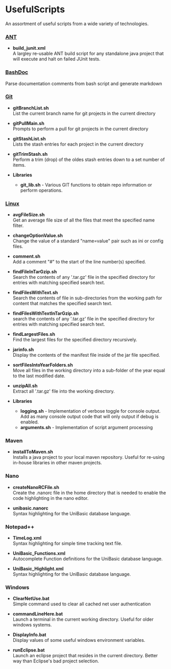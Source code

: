 # UsefulScripts
An assortment of useful scripts from a wide variety of technologies.

### [ANT](ant/readme.md)
- **build_junit.xml**  
A largley re-usable ANT build script for any standalone java project that will execute and halt on failed JUnit tests.

### [BashDoc](bashdoc/bashdoc.sh.md)
Parse documentation comments from bash script and generate markdown

### [Git](git/readme.md)
- **gitBranchList.sh**  
List the current branch name for git projects in the current directory

- **gitPullMain.sh**  
Prompts to perform a pull for git projects in the current directory

- **gitStashList.sh**  
Lists the stash entries for each project in the current directory

- **gitTrimStash.sh**  
Perform a trim (drop) of the oldes stash entries down to a set number of items.

- **Libraries**  
    - **git_lib.sh** - Various GIT functions to obtain repo information or perform operations.

### [Linux](linux/readme.md)
- **avgFileSize.sh**  
Get an average file size of all the files that meet the specified name filter.

- **changeOptionValue.sh**  
Change the value of a standard "name=value" pair such as ini or config files.

- **comment.sh**  
Add a comment "#" to the start of the line number(s) specified.

- **findFileInTarGzip.sh**  
Search the contents of any '.tar.gz' file in the specified directory for entries with matching specified search text.

- **findFilesWithText.sh**  
Search the contents of file in sub-directories from the working path for content that matches the specified search text.

- **findFilesWithTextInTarGzip.sh**  
search the contents of any '.tar.gz' file in the specified directory for entries with matching specified search text.

- **findLargestFiles.sh**    
Find the largest files for the specified directory recursively.

- **jarinfo.sh**  
Display the contents of the manifest file inside of the jar file specified.

- **sortFilesIntoYearFolders.sh**  
Move all files in the working directory into a sub-folder of the year equal to the last modified date.

- **unzipAll.sh**  
Extract all '.tar.gz' file into the working directory.

- **Libraries**  
    - **logging.sh** - Implementation of verbose toggle for console output. Add as many console output code that will only output if debug is enabled.
    - **arguments.sh** - Implementation of script argument processing


### Maven  
- **installToMaven.sh**  
Installs a java project to your local maven repository. Useful for re-using in-house libraries in other maven projects.

### Nano
- **createNanoRCFile.sh**  
Create the .nanorc file in the home directory that is needed to enable the code highlighting in the nano editor.   

- **unibasic.nanorc**  
Syntax highlighting for the UniBasic database language.

### Notepad++
- **TimeLog.xml**  
Syntax highlighting for simple time tracking text file.

- **UniBasic_Functions.xml**  
Autocomplete Function definitions for the UniBasic database language.

- **UniBasic_Highlight.xml**  
Syntax highlighting for the UniBasic database language.


### Windows
- **ClearNetUse.bat**  
Simple command used to clear all cached net user authentication

- **commandLineHere.bat**  
Launch a terminal in the current working directory. Useful for older windows systems.

- **DisplayInfo.bat**  
Display values of some useful windows environment variables.

- **runEclipse.bat**  
Launch an eclipse project that resides in the current directory. Better way than Eclipse's bad project selection.

